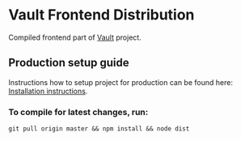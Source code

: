 # Vault Frontend Distribution

Compiled frontend part of [Vault](https://github.com/private-vault/vault) project.

## Production setup guide

Instructions how to setup project for production can be found here: [Installation instructions](https://github.com/private-vault/vault/wiki/Installation-instructions).

### To compile for latest changes, run:

    git pull origin master && npm install && node dist
